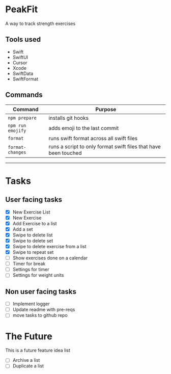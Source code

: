 # PeakFit

A way to track strength exercises

## Tools used

- Swift
- SwiftUI
- Cursor
- Xcode
- SwiftData
- SwiftFormat

## Commands

| Command | Purpose |
| --- | --- |
| `npm prepare` | installs git hooks |
| `npm run emojify` | adds emoji to the last commit |
| `format` | runs swift format across all swift files |
| `format-changes` | runs a script to only format swift files that have been touched |

---

# Tasks

## User facing tasks
- [x] New Exercise List
- [x] New Exercise
- [x] Add Exercise to a list
- [x] Add a set
- [x] Swipe to delete list
- [x] Swipe to delete set
- [x] Swipe to delete exercise from a list
- [x] Swipe to repeat set
- [ ] Show exercises done on a calendar
- [ ] Timer for break
- [ ] Settings for timer 
- [ ] Settings for weight units

## Non user facing tasks
- [ ] Implement logger
- [ ] Update readme with pre-reqs
- [ ] move tasks to github repo

# The Future

This is a future feature idea list

- [ ] Archive a list
- [ ] Duplicate a list